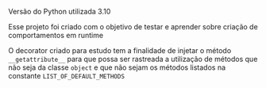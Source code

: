 Versão do Python utilizada 3.10

Esse projeto foi criado com o objetivo de testar e aprender sobre criação de comportamentos em runtime


O decorator criado para estudo tem a finalidade de injetar o método `__getattribute__` para que possa ser rastreada a utilização de métodos que não seja da classe `object` e que não sejam os métodos listados na constante `LIST_OF_DEFAULT_METHODS`